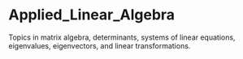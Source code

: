 # Applied_Linear_Algebra
Topics in matrix algebra, determinants, systems of linear equations, eigenvalues, eigenvectors, and linear transformations. 
